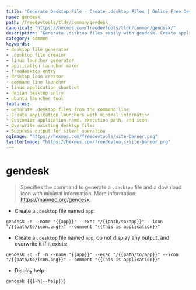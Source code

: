 ```yaml
---
title: "Generate Desktop File - Create .desktop Files | Online Free DevTools by Hexmos"
name: gendesk
path: /freedevtools/tldr/common/gendesk
canonical: "https://hexmos.com/freedevtools/tldr/common/gendesk/"
description: "Generate .desktop files easily with gendesk. Create application launchers and download icons quickly using the command line. Free online tool, no registration required."
category: common
keywords:
- desktop file generator
- .desktop file creator
- linux launcher generator
- application launcher maker
- freedesktop entry
- desktop icon creator
- command line launcher
- linux application shortcut
- debian desktop entry
- ubuntu launcher tool
features:
- Generate .desktop files from the command line
- Create application launchers with minimal information
- Customize application name, execution path, and icon
- Overwrite existing desktop files
- Suppress output for silent operation
ogImage: "https://hexmos.com/freedevtools/site-banner.png"
twitterImage: "https://hexmos.com/freedevtools/site-banner.png"
---
```


# gendesk

> Specifies the command to generate a `.desktop` file and a download icon with minimal information.
> More information: <https://manned.org/gendesk>.

- Create a `.desktop` file named `app`:

`gendesk -n --name "{{app}}" --exec "/{{path/to/app}}" --icon "/{{path/to/icon.png}}" --comment "{{This is application}}"`

- Create a `.desktop` file named `app`, do not display any output, and overwrite it if it exists:

`gendesk -q -f -n --name "{{app}}" --exec "/{{path/to/app}}" --icon "/{{path/to/icon.png}}" --comment "{{This is application}}"`

- Display help:

`gendesk {{[-h|--help]}}`
